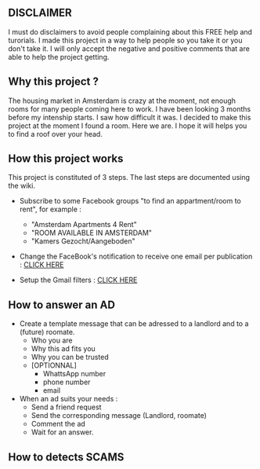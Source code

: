 ## DISCLAIMER ##

I must do disclaimers to avoid people complaining about this FREE help and turorials. I made this project in a way to help people so you take it or you don't take it. I will only accept the negative and positive comments that are able to help the project getting.

## Why this project ? ##

The housing market in Amsterdam is crazy at the moment, not enough rooms for many people coming here to work. I have been looking 3 months before my intenship starts. I saw how difficult it was. I decided to make this project at the moment I found a room. Here we are. I hope it will helps you to find a roof over your head. 

## How this project works ## 

This project is constituted of 3 steps. The last steps are documented using the wiki.

 * Subscribe to some Facebook groups "to find an appartment/room to rent", for example :
    * "Amsterdam Apartments 4 Rent"
    * "ROOM AVAILABLE IN AMSTERDAM"
    * "Kamers Gezocht/Aangeboden"
    
 * Change the FaceBook's notification to receive one email per publication : [CLICK HERE](https://github.com/AlexDep/gmailFiltering/wiki/Activate-the-notification-on-FaceBook)
 * Setup the Gmail filters : [CLICK HERE](https://github.com/AlexDep/gmailFiltering/wiki/Setup-the-filter-on-Gmail)

## How to answer an AD ##

 - Create a template message that can be adressed to a landlord and to a (future) roomate.
   - Who you are
   - Why this ad fits you
   - Why you can be trusted
   - [OPTIONNAL] 
     - WhattsApp number 
     - phone number 
     - email
 - When an ad suits your needs :
   - Send a friend request
   - Send the corresponding message (Landlord, roomate)
   - Comment the ad
   - Wait for an answer.
 
 ## How to detects SCAMS ##
 
 
